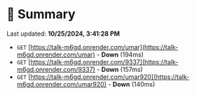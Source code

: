 # 📖 Summary
Last updated: **10/25/2024, 3:41:28 PM**

- `GET` [https://talk-m6gd.onrender.com/umar](https://talk-m6gd.onrender.com/umar) - **Down** (194ms)
- `GET` [https://talk-m6gd.onrender.com/9337](https://talk-m6gd.onrender.com/9337) - **Down** (157ms)
- `GET` [https://talk-m6gd.onrender.com/umar920](https://talk-m6gd.onrender.com/umar920) - **Down** (140ms)
